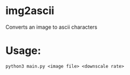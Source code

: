 # img2ascii
Converts an image to ascii characters

# Usage:
```
python3 main.py <image file> <downscale rate>
```